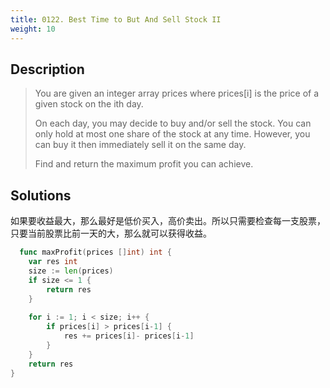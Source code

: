 ```yaml
---
title: 0122. Best Time to But And Sell Stock II
weight: 10
---
```


## Description
> You are given an integer array prices where prices[i] is the price of a given stock on the ith day.
> 
> On each day, you may decide to buy and/or sell the stock. You can only hold at most one share of the stock at any time. However, you can buy it then immediately sell it on the same day.
> 
> Find and return the maximum profit you can achieve.

## Solutions
如果要收益最大，那么最好是低价买入，高价卖出。所以只需要检查每一支股票，只要当前股票比前一天的大，那么就可以获得收益。
```go
  func maxProfit(prices []int) int {
    var res int
    size := len(prices)
    if size <= 1 {
        return res
    }
    
    for i := 1; i < size; i++ {
        if prices[i] > prices[i-1] {
            res += prices[i]- prices[i-1]
        }
    }
    return res
}

```
